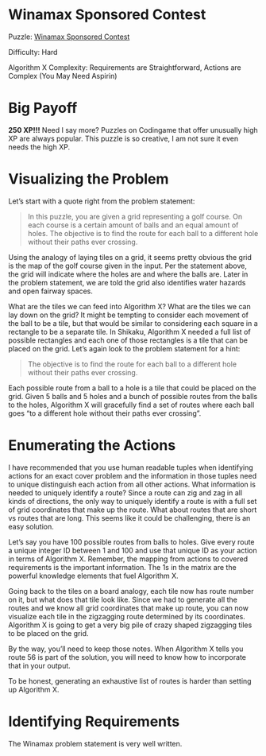 # Winamax Sponsored Contest

Puzzle: [Winamax Sponsored Contest](https://www.codingame.com/training/hard/winamax-sponsored-contest)

Difficulty: Hard

Algorithm X Complexity: Requirements are Straightforward, Actions are Complex (You May Need Aspirin)

# Big Payoff

__250 XP!!!__ Need I say more? Puzzles on Codingame that offer unusually high XP are always popular. This puzzle is so creative, I am not sure it even needs the high XP.

# Visualizing the Problem
Let’s start with a quote right from the problem statement:

> In this puzzle, you are given a grid representing a golf course. On each course is a certain amount of balls and an equal amount of holes. The objective is to find the route for each ball to a different hole without their paths ever crossing.

Using the analogy of laying tiles on a grid, it seems pretty obvious the grid is the map of the golf course given in the input. Per the statement above, the grid will indicate where the holes are and where the balls are. Later in the problem statement, we are told the grid also identifies water hazards and open fairway spaces.

What are the tiles we can feed into Algorithm X? What are the tiles we can lay down on the grid? It might be tempting to consider each movement of the ball to be a tile, but that would be similar to considering each square in a rectangle to be a separate tile. In Shikaku, Algorithm X needed a full list of possible rectangles and each one of those rectangles is a tile that can be placed on the grid. Let’s again look to the problem statement for a hint:

>The objective is to find the route for each ball to a different hole without their paths ever crossing.

Each possible route from a ball to a hole is a tile that could be placed on the grid. Given 5 balls and 5 holes and a bunch of possible routes from the balls to the holes, Algorithm X will gracefully find a set of routes where each ball goes “to a different hole without their paths ever crossing”.

# Enumerating the Actions

I have recommended that you use human readable tuples when identifying actions for an exact cover problem and the information in those tuples need to unique distinguish each action from all other actions. What information is needed to uniquely identify a route? Since a route can zig and zag in all kinds of directions, the only way to uniquely identify a route is with a full set of grid coordinates that make up the route. What about routes that are short vs routes that are long. This seems like it could be challenging, there is an easy solution.

Let’s say you have 100 possible routes from balls to holes. Give every route a unique integer ID between 1 and 100 and use that unique ID as your action in terms of Algorithm X. Remember, the mapping from actions to covered requirements is the important information. The 1s in the matrix are the powerful knowledge elements that fuel Algorithm X.

Going back to the tiles on a board analogy, each tile now has route number on it, but what does that tile look like. Since we had to generate all the routes and we know all grid coordinates that make up route, you can now visualize each tile in the zigzagging route determined by its coordinates. Algorithm X is going to get a very big pile of crazy shaped zigzagging tiles to be placed on the grid.

By the way, you’ll need to keep those notes. When Algorithm X tells you route 56 is part of the solution, you will need to know how to incorporate that in your output.

To be honest, generating an exhaustive list of routes is harder than setting up Algorithm X.

# Identifying Requirements
The Winamax problem statement is very well written.

